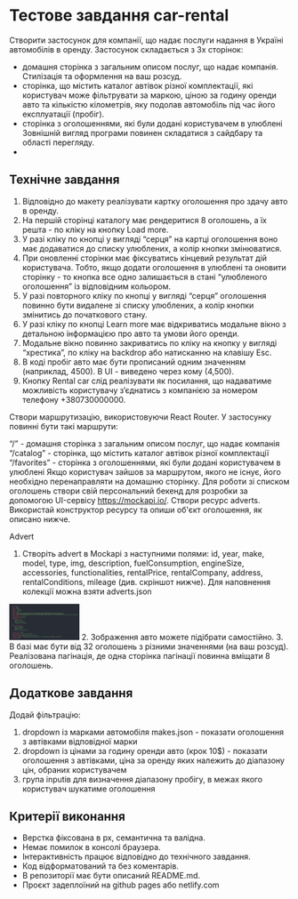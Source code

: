 # Тестове завдання car-rental

Створити застосунок для компанії, що надає послуги надання в Україні автомобілів в оренду. Застосунок складається з 3х сторінок:

- домашня сторінка з загальним описом послуг, що надає компанія. Стилізація та оформлення на ваш розсуд.
- сторінка, що містить каталог автівок різної комплектації, які користувач може фільтрувати за маркою, ціною за годину оренди авто та кількістю кілометрів, яку подолав автомобіль під час його експлуатації (пробіг).
- сторінка з оголошеннями, які були додані користувачем в улюблені Зовнішній вигляд програми повинен складатися з cайдбару та області перегляду.
- 
## Технічне завдання
1. Відповідно до макету реалізувати картку оголошення про здачу авто в оренду.
2. На першій сторінці каталогу має рендеритися 8 оголошень, а їх решта - по кліку на кнопку Load more.
3. У разі кліку по кнопці у вигляді “серця” на картці оголошення воно має додаватися до списку улюблених, а колір кнопки змінюватися.
4. При оновленні сторінки має фіксуватись кінцевий результат дій користувача. Тобто, якщо додати оголошення в улюблені та оновити сторінку - то кнопка все одно залишається в стані “улюбленого оголошення” із відповідним кольором.
5. У разі повторного кліку по кнопці у вигляді “серця” оголошення повинно бути видалене зі списку улюблених, а колір кнопки змінитись до початкового стану.
6. У разі кліку по кнопці Learn more має відкриватись модальне вікно з детальною інформацією про авто та умови його оренди.
7. Модальне вікно повинно закриватись по кліку на кнопку у вигляді “хрестика”, по кліку на backdrop або натисканню на клавішу Esc.
8. В коді пробіг авто має бути прописаний одним значенням (наприклад, 4500). В UI - виведено через кому (4,500).
9. Кнопку Rental car слід реалізувати як посилання, що надаватиме можливість користувачу зʼєднатись з компанією за номером телефону +380730000000.

Створи маршрутизацію, використовуючи React Router. У застосунку повинні бути такі маршрути:

“/” - домашня сторінка з загальним описом послуг, що надає компанія
“/catalog” - сторінка, що містить каталог автівок різної комплектації
“/favorites” - сторінка з оголошеннями, які були додані користувачем в улюблені Якщо користувач зайшов за маршрутом, якого не існує, його необхідно перенаправляти на домашню сторінку.
Для роботи зі списком оголошень створи свій персональний бекенд для розробки за допомогою UI-сервісу https://mockapi.io/. Створи ресурс adverts. Використай конструктор ресурсу та опиши об'єкт оголошення, як описано нижче.

Advert

1. Створіть advert в Mockapi з наступними полями: id, year, make, model, type, img, description, fuelConsumption, engineSize, accessories, functionalities, rentalPrice, rentalCompany, address, rentalConditions, mileage (див. скріншот нижче). Для наповнення колекції можна взяти adverts.json
 <img src="https://github.com/EuJinnLucaShow/car-rental/blob/main/assets/2.png" width ="25%" />
2. Зображення авто можете підібрати самостійно.
3. В базі має бути від 32 оголошень з різними значеннями (на ваш розсуд). Реалізована пагінація, де одна сторінка пагінації повинна вміщати 8 оголошень.

## Додаткове завдання

Додай фільтрацію:

1. dropdown із марками автомобіля makes.json - показати оголошення з автівками відповідної марки
2. dropdown із цінами за годину оренди авто (крок 10$) - показати оголошення з автівками, ціна за оренду яких належить до діапазону цін, обраних користувачем
3. група inputів для визначення діапазону пробігу, в межах якого користувач шукатиме оголошення

## Критерії виконання
- Верстка фіксована в рх, семантична та валідна.
- Немає помилок в консолі браузера.
- Інтерактивність працює відповідно до технічного завдання.
- Код відформатований та без коментарів.
- В репозиторії має бути описаний README.md.
- Проєкт задеплоїний на github pages або netlify.com
